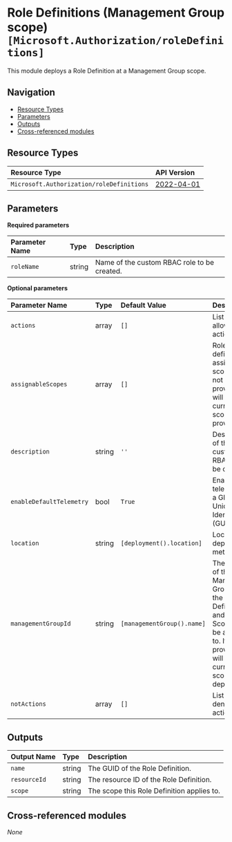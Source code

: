 # Role Definitions (Management Group scope) `[Microsoft.Authorization/roleDefinitions]`

This module deploys a Role Definition at a Management Group scope.

## Navigation

- [Resource Types](#Resource-Types)
- [Parameters](#Parameters)
- [Outputs](#Outputs)
- [Cross-referenced modules](#Cross-referenced-modules)

## Resource Types

| Resource Type                             | API Version                                                                                                        |
| :---------------------------------------- | :----------------------------------------------------------------------------------------------------------------- |
| `Microsoft.Authorization/roleDefinitions` | [2022-04-01](https://learn.microsoft.com/en-us/azure/templates/Microsoft.Authorization/2022-04-01/roleDefinitions) |

## Parameters

**Required parameters**

| Parameter Name | Type   | Description                                 |
| :------------- | :----- | :------------------------------------------ |
| `roleName`     | string | Name of the custom RBAC role to be created. |

**Optional parameters**

| Parameter Name           | Type   | Default Value              | Description                                                                                                                                                     |
| :----------------------- | :----- | :------------------------- | :-------------------------------------------------------------------------------------------------------------------------------------------------------------- |
| `actions`                | array  | `[]`                       | List of allowed actions.                                                                                                                                        |
| `assignableScopes`       | array  | `[]`                       | Role definition assignable scopes. If not provided, will use the current scope provided.                                                                        |
| `description`            | string | `''`                       | Description of the custom RBAC role to be created.                                                                                                              |
| `enableDefaultTelemetry` | bool   | `True`                     | Enable telemetry via a Globally Unique Identifier (GUID).                                                                                                       |
| `location`               | string | `[deployment().location]`  | Location deployment metadata.                                                                                                                                   |
| `managementGroupId`      | string | `[managementGroup().name]` | The group ID of the Management Group where the Role Definition and Target Scope will be applied to. If not provided, will use the current scope for deployment. |
| `notActions`             | array  | `[]`                       | List of denied actions.                                                                                                                                         |

## Outputs

| Output Name  | Type   | Description                                |
| :----------- | :----- | :----------------------------------------- |
| `name`       | string | The GUID of the Role Definition.           |
| `resourceId` | string | The resource ID of the Role Definition.    |
| `scope`      | string | The scope this Role Definition applies to. |

## Cross-referenced modules

_None_
